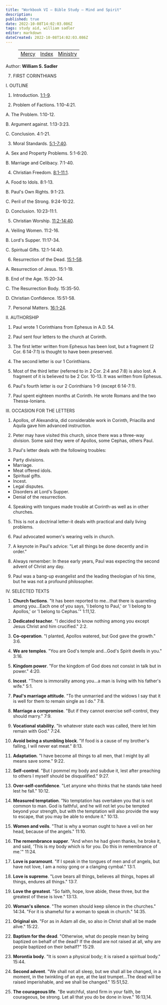 ```yaml
---
title: "Workbook VI — Bible Study — Mind and Spirit"
description: 
published: true
date: 2022-10-08T14:02:03.086Z
tags: study aid, william sadler
editor: markdown
dateCreated: 2022-10-08T14:02:03.086Z
---
```


<figure class="table chapter-navigator">
	<table>
		<tbody>
		<tr>
			<td><a href="/en/article/William_S_Sadler/Workbook_6_Bible_Study/Mercy">Mercy</a></td>
			<td><a href="/en/article/William_S_Sadler/Workbook_6_Bible_Study/Index">Index</a></td>
			<td><a href="/en/article/William_S_Sadler/Workbook_6_Bible_Study/Ministry">Ministry</a></td>
		</tr>
		</tbody>
	</table>
</figure>

Author: **William S. Sadler**


7. FIRST CORINTHIANS

I. OUTLINE

1. Introduction. [1:1-9](/en/Bible/1_Corinthians/1#v1).

2. Problem of Factions. 1:10-4:21.

A. The Problem. 1:10-12.

B. Argument against. 1:13-3:23.

C. Conclusion. 4:1-21.

3. Moral Standards. [5:1-7:40](/en/Bible/1_Corinthians/5#v1).

A. Sex and Property Problems. 5:1-6:20.

B. Marriage and Celibacy. 7:1-40.

4. Christian Freedom. [8:1-11:1](/en/Bible/1_Corinthians/8#v1).

A. Food to Idols. 8:1-13.

B. Paul's Own Rights. 9:1-23.

C. Peril of the Strong. 9:24-10:22.

D. Conclusion. 10:23-11:1.

5. Christian Worship. [11:2-14:40](/en/Bible/1_Corinthians/11#v2).

A. Veiling Women. 11:2-16.

B. Lord's Supper. 11:17-34.

C. Spiritual Gifts. 12:1-14:40.

6. Resurrection of the Dead. [15:1-58](/en/Bible/1_Corinthians/15#v1).

A. Resurrection of Jesus. 15:1-19.

B. End of the Age. 15:20-34.

C. The Resurrection Body. 15:35-50.

D. Christian Confidence. 15:51-58.

7. Personal Matters. [16:1-24](/en/Bible/1_Corinthians/16#v1).

II. AUTHORSHIP

1. Paul wrote 1 Corinthians from Ephesus in A.D. 54.

2. Paul sent four letters to the church at Corinth.

3. The first letter written from Ephesus has been lost, but a fragment (2 Cor. 6:14-7:1) is thought to have been preserved.

4. The second letter is our 1 Corinthians.

5. Most of the third letter (referred to in 2 Cor. 2:4 and 7:8) is also lost. A fragment of it is believed to be 2 Cor. 10-13. It was written from Ephesus.

6. Paul's fourth letter is our 2 Corinthians 1-9 (except 6:14-7:1).

7. Paul spent eighteen months at Corinth. He wrote Romans and the two Thessa-Ionians.

III. OCCASION FOR THE LETTERS

1. Apollos, of Alexandria, did considerable work in Corinth, Priacilla and Aquila gave him advanced instruction.

2. Peter may have visited this church, since there was a three-way division. Some said they were of Apollos, some Cephas, others Paul.

3. Paul's letter deals with the following troubles:

- Party divisions.
- Marriage.
- Meat offered idols.
- Spiritual gifts.
- Incest.
- Legal disputes.
- Disorders at Lord's Supper.
- Denial of the resurrection.

4. Speaking with tongues made trouble at Corinth-as well as in other churches.

5. This is not a doctrinal letter-it deals with practical and daily living problems.

6. Paul advocated women's wearing veils in church.

7. A keynote in Paul's advice: "Let all things be done decently and in order."

8. Always remember: In these early years, Paul was expecting the second advent of Christ any day.

9. Paul was a bang-up evangelist and the leading theologian of his time, but he was not a profound philosopher.

IV. SELECTED TEXTS

1. **Church factions**. "It has been reported to me...that there is quarreling among you...Each one of you says, 'I belong to Paul,' or 'I belong to Apollos,' or 'I belong to Cephas.'" 1:11,12.

2. **Dedicated teacher**. "I decided to know nothing among you except Jesus Christ and him crucified." 2:2.

3. **Co-operation**. "I planted, Apollos watered, but God gave the growth." 3:6.

4. **We are temples**. "You are God's temple and...God's Spirit dwells in you." 3:16.

5. **Kingdom power**. "For the kingdom of God does not consist in talk but in power." 4:20.

6. **Incest**. "There is immorality among you...a man is living with his father's wife." 5:1.

7. **Paul's marriage attitude**. "To the unmarried and the widows I say that it is well for them to remain single as I do." 7:8.

8. **Marriage a compromise**. "But if they cannot exercise self-control, they should marry." 7:9.

9. **Vocational stability**. "In whatever state each was called, there let him remain with God." 7:24.

10. **Avoid being a stumbling block**. "If food is a cause of my brother's falling, I will never eat meat." 8:13.

11. **Adaptation**. "I have become all things to all men, that I might by all means save some." 9:22.

12. **Self-control**. "But I pommel my body and subdue it, lest after preaching to others I myself should be disqualified." 9:27.

13. **Over-self-confidence**. "Let anyone who thinks that he stands take heed lest he fall." 10:12.

14. **Measured temptation**. "No temptation has overtaken you that is not common to man. God is faithful, and he will not let you be tempted beyond your strength, but with the temptation will also provide the way to escape, that you may be able to endure it." 10:13.

15. **Women and veils**. "That is why a woman ought to have a veil on her head, because of the angels." 11:10.

16. **The remembrance supper**. "And when he had given thanks, he broke it, and said, 'This is my body which is for you. Do this in remembrance of me.'" 11:24.

17. **Love is paramount**. "If I speak in the tongues of men and of angels, but have not love, I am a noisy gong or a clanging cymbal." 13:1.

18. **Love is supreme**. "Love bears all things, believes all things, hopes all things, endures all things." 13:7.

19. **Love the greatest**. "So faith, hope, love abide, these three, but the greatest of these is love." 13:13.

20. **Woman's silence**. "The women should keep silence in the churches." 14:34. "For it is shameful for a woman to speak in church." 14:35.

21. **Original sin**. "For as in Adam all die, so also in Christ shall all be made alive." 15:22.

22. **Baptism for the dead**. "Otherwise, what do people mean by being baptized on behalf of the dead? If the dead are not raised at all, why are people baptized on their behalf?" 15:29.

23. **Morontia body**. "It is sown a physical body; it is raised a spiritual body." 15:44.

24. **Second advent**. "We shall not all sleep, but we shall all be changed, in a moment, in the twinkling of an eye, at the last trumpet...The dead will be raised imperishable, and we shall be changed." 15:51,52.

25. **The courageous life**. "Be watchful, stand firm in your faith, be courageous, be strong. Let all that you do be done in love." 16:13,14.


<br>

